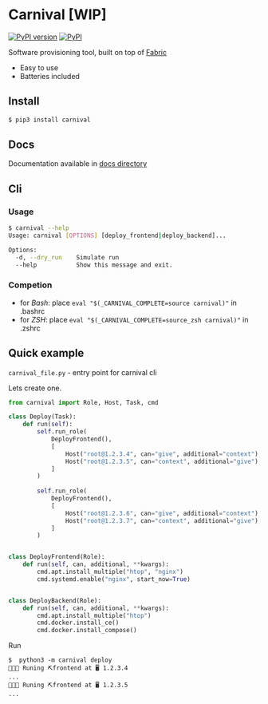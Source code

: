 # Carnival [WIP]
[![PyPI version](https://badge.fury.io/py/carnival.svg)](https://badge.fury.io/py/carnival)
[![PyPI](https://img.shields.io/pypi/pyversions/carnival.svg)](https://pypi.python.org/pypi/carnival)

Software provisioning tool, built on top of [Fabric](http://www.fabfile.org/)

* Easy to use
* Batteries included

## Install
```bash
$ pip3 install carnival
```

## Docs
Documentation available in [docs directory](docs/0%20-%20overview.md)

## Cli
### Usage
```bash
$ carnival --help
Usage: carnival [OPTIONS] [deploy_frontend|deploy_backend]...

Options:
  -d, --dry_run    Simulate run
  --help           Show this message and exit.
```

### Competion
* for *Bash*: place `eval "$(_CARNIVAL_COMPLETE=source carnival)"` in .bashrc
* for *ZSH*: place `eval "$(_CARNIVAL_COMPLETE=source_zsh carnival)"` in .zshrc

## Quick example
`carnival_file.py` - entry point for carnival cli

Lets create one.
```python
from carnival import Role, Host, Task, cmd

class Deploy(Task):
    def run(self):
        self.run_role(
            DeployFrontend(),
            [
                Host("root@1.2.3.4", can="give", additional="context"),
                Host("root@1.2.3.5", can="context", additional="give"),
            ]
        )
    
        self.run_role(
            DeployFrontend(),
            [
                Host("root@1.2.3.6", can="give", additional="context"),
                Host("root@1.2.3.7", can="context", additional="give"),
            ]
        )


class DeployFrontend(Role):
    def run(self, can, additional, **kwargs):
        cmd.apt.install_multiple("htop", "nginx")
        cmd.systemd.enable("nginx", start_now=True)


class DeployBackend(Role):
    def run(self, can, additional, **kwargs):
        cmd.apt.install_multiple("htop")
        cmd.docker.install_ce()
        cmd.docker.install_compose()
```

Run
```
$  python3 -m carnival deploy
💃💃💃 Runing ⛏frontend at 🖥 1.2.3.4
...
💃💃💃 Runing ⛏frontend at 🖥 1.2.3.5
...
```
